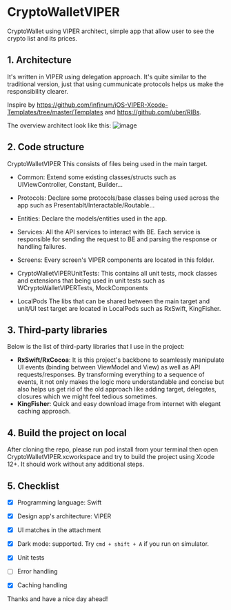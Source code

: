 # CryptoWalletVIPER
CryptoWallet using VIPER architect, simple app that allow user to see the crypto list and its prices.

## **1. Architecture**
It's written in VIPER using delegation approach. It's quite similar to the traditional version, just that using cummunicate protocols helps us make the responsibility clearer.

Inspire by https://github.com/infinum/iOS-VIPER-Xcode-Templates/tree/master/Templates and https://github.com/uber/RIBs.

The overview architect look like this:
![image](https://koenig-media.raywenderlich.com/uploads/2020/02/viper.png)

## **2. Code structure**

CryptoWalletVIPER
This consists of files being used in the main target.

- Common: Extend some existing classes/structs such as UIViewController, Constant, Builder...
- Protocols: Declare some protocols/base classes being used across the app such as Presentablt/Interactable/Routable...
- Entities: Declare the models/entities used in the app.
- Services: All the API services to interact with BE. Each service is responsible for sending the request to BE and parsing the response or handling failures.
- Screens: Every screen's VIPER components are located in this folder.

- CryptoWalletVIPERUnitTests: This contains all unit tests, mock classes and extensions that being used in unit tests such as WCryptoWalletVIPERTests, MockComponents

- LocalPods
The libs that can be shared between the main target and unit/UI test target are located in LocalPods such as RxSwift, KingFisher.

## **3. Third-party libraries**
Below is the list of third-party libraries that I use in the project:

- **RxSwift/RxCocoa**: It is this project's backbone to seamlessly manipulate UI events (binding between ViewModel and View) as well as API requests/responses. By transforming everything to a sequence of events, it not only makes the logic more understandable and concise but also helps us get rid of the old approach like adding target, delegates, closures which we might feel tedious sometimes.
- **KingFisher**: Quick and easy download image from internet with elegant caching approach.

## **4. Build the project on local**
After cloning the repo, please run pod install from your terminal then open CryptoWalletVIPER.xcworkspace and try to build the project using Xcode 12+. It should work without any additional steps.

## **5. Checklist**
- [x] Programming language: Swift

- [x] Design app's architecture: VIPER

- [x] UI matches in the attachment
 
- [x] Dark mode: supported. Try `cmd + shift + A` if you run on simulator.
 
- [x] Unit tests

- [ ] Error handling

- [x] Caching handling

Thanks and have a nice day ahead!
